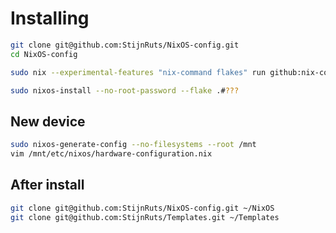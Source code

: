 # Installing

```bash
git clone git@github.com:StijnRuts/NixOS-config.git
cd NixOS-config

sudo nix --experimental-features "nix-command flakes" run github:nix-community/disko/latest -- --mode disko ./disko/???.nix

sudo nixos-install --no-root-password --flake .#???
```

## New device

```bash
sudo nixos-generate-config --no-filesystems --root /mnt
vim /mnt/etc/nixos/hardware-configuration.nix
```

## After install

```bash
git clone git@github.com:StijnRuts/NixOS-config.git ~/NixOS
git clone git@github.com:StijnRuts/Templates.git ~/Templates
```
